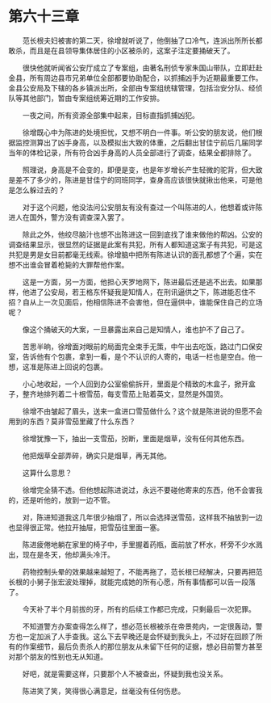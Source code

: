 #	第六十三章

　　范长根夫妇被害的第二天，徐增就听说了，他倒抽了口冷气，连派出所所长都敢杀，而且是在县领导集体居住的小区被杀的，这案子注定要捅破天了。

　　很快他就听闻省公安厅成立了专案组，由著名刑侦专家朱国山带队，立即赶赴金县，所有周边县市兄弟单位全部都要协助配合，以抓捕凶手为近期最重要工作。金县公安局及下辖的各乡镇派出所，全部由专案组统辖管理，包括治安分队、经侦队等其他部门，暂由专案组统筹近期的工作安排。

　　一夜之间，所有资源全部集中起来，目标直指抓捕凶犯。

　　徐增既心中为陈进的处境担忧，又想不明白一件事。听公安的朋友说，他们根据监控测算出了凶手身高，以及模拟出大致的体重，之后翻出甘佳宁前后几届同学当年的体检记录，所有符合凶手身高的人员全部进行了调查，结果全都排除了。

　　照理说，身高是不会变的，即便是变，也是年岁增长产生轻微的驼背，但大致是差不了多少的，陈进是甘佳宁的同班同学，查身高应该很快就揪出他来，可是他是怎么躲过去的？

　　对于这个问题，他没法问公安朋友有没有查过一个叫陈进的人，他想着或许陈进人在国外，警方没有调查深入罢了。

　　除此之外，他绞尽脑汁也想不出陈进这一回到底找了谁来做他的帮凶。公安的调查结果显示，很显然的证据是此案有共犯，所有人都知道这案子有共犯，可是这共犯是男是女目前都毫无线索。徐增脑中把所有陈进认识的面孔都想了个遍，实在想不出谁会冒着枪毙的大罪帮他作案。

　　这是一方面，另一方面，他担心天罗地网下，陈进最后还是逃不出去。如果那样，他进了公安局，若王格东怀疑我是知情人，在刑讯逼供之下，陈进能忍住不招？自从上一次见面后，他相信陈进不会害他，但在逼供中，谁能保住自己的立场呢？

　　像这个捅破天的大案，一旦暴露出来自己是知情人，谁也护不了自己了。

　　苦思半晌，徐增面对眼前的局面完全束手无策，中午出去吃饭，路过门口保安室，告诉他有个包裹，拿到一看，是个不认识的人寄的，电话一栏也是空白。他一想，这准是陈进上回说的包裹。

　　小心地收起，一个人回到办公室偷偷拆开，里面是个精致的木盒子，掀开盒子，整齐地排列着二十根雪茄，每支雪茄上贴着英文，显然是外国货。

　　徐增不由皱起了眉头，送来一盒进口雪茄做什么？这个就是陈进说的但愿不会用到的东西？莫非雪茄里藏了什么东西？

　　徐增犹豫一下，抽出一支雪茄，扮断，里面是烟草，没有任何其他东西。

　　他把烟草全部弄碎，确实只是烟草，再无其他。

　　这算什么意思？

　　徐增完全猜不透。但他想起陈进说过，永远不要碰他寄来的东西，他不会害我的，还是听他的，放到一边不管。

　　对，陈进知道我这几年很少抽烟了，所以会选择送雪茄，这样我不抽放到一边也显得很正常。他拉开抽屉，把雪茄往里面一塞。

　　陈进疲倦地躺在家里的椅子中，手里握着药瓶，面前放了杯水，杯旁不少水溅出，现在是冬天，他却满头冷汗。

　　药物控制头晕的效果越来越短了，不能再拖了，范长根已经解决，只要再把范长根的小舅子张宏波处理掉，就能完成她的所有心愿，所有事情都可以告一段落了。

　　今天补了半个月前拔的牙，所有的后续工作都已完成，只剩最后一次犯罪。

　　不知道警方办案查得怎么样了，想必范长根被杀在帝景苑内，一定很轰动，警方也一定加派了人手查我。这么下去早晚还是会怀疑到我头上，不过好在回顾了所有的作案细节，最后负责杀人的那位朋友从未留下任何的证据，想必目前警方甚至对那个朋友的性别也无从知道。

　　好吧，就是需要这样，只要那个人不被查出，怀疑到我也没关系。

　　陈进笑了笑，笑得很心满意足，丝毫没有任何伤悲。